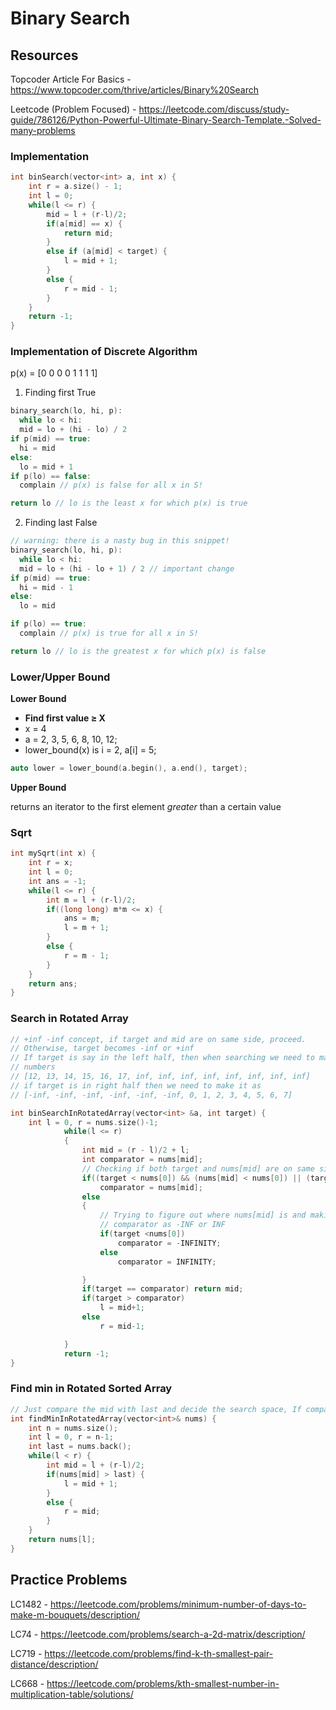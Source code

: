 # Binary Search
## Resources
Topcoder Article For Basics - https://www.topcoder.com/thrive/articles/Binary%20Search

Leetcode (Problem Focused) - https://leetcode.com/discuss/study-guide/786126/Python-Powerful-Ultimate-Binary-Search-Template.-Solved-many-problems

### Implementation

```cpp
int binSearch(vector<int> a, int x) {
    int r = a.size() - 1;
    int l = 0;
    while(l <= r) {
        mid = l + (r-l)/2;
        if(a[mid] == x) {
            return mid;
        } 
        else if (a[mid] < target) {
            l = mid + 1;
        }
        else {
            r = mid - 1;
        }
    }
    return -1;
}
```

### Implementation of Discrete Algorithm

p(x) = [0 0 0 0 1 1 1 1]

1. Finding first True

```cpp
binary_search(lo, hi, p):
  while lo < hi:
  mid = lo + (hi - lo) / 2
if p(mid) == true:
  hi = mid
else:
  lo = mid + 1
if p(lo) == false:
  complain // p(x) is false for all x in S!

return lo // lo is the least x for which p(x) is true
```

2. Finding last False

```cpp
// warning: there is a nasty bug in this snippet!
binary_search(lo, hi, p):
  while lo < hi:
  mid = lo + (hi - lo + 1) / 2 // important change
if p(mid) == true:
  hi = mid - 1
else:
  lo = mid

if p(lo) == true:
  complain // p(x) is true for all x in S!

return lo // lo is the greatest x for which p(x) is false
```

### Lower/Upper Bound

**Lower Bound**

- **Find first value ≥ X**
- x = 4
- a = 2, 3, 5, 6, 8, 10, 12;
- lower_bound(x) is i = 2, a[i] = 5;

```cpp
auto lower = lower_bound(a.begin(), a.end(), target);
```

**Upper Bound** 

returns an iterator to the first element *greater* than a certain value

### Sqrt

```cpp
int mySqrt(int x) {
    int r = x;
    int l = 0;
    int ans = -1;
    while(l <= r) {
        int m = l + (r-l)/2;
        if((long long) m*m <= x) {
            ans = m;
            l = m + 1;
        }
        else {
            r = m - 1;
        }
    }
    return ans;
}
```

### Search in Rotated Array

```cpp
// +inf -inf concept, if target and mid are on same side, proceed. 
// Otherwise, target becomes -inf or +inf
// If target is say in the left half, then when searching we need to make the 
// numbers
// [12, 13, 14, 15, 16, 17, inf, inf, inf, inf, inf, inf, inf, inf]
// if target is in right half then we need to make it as
// [-inf, -inf, -inf, -inf, -inf, -inf, 0, 1, 2, 3, 4, 5, 6, 7]

int binSearchInRotatedArray(vector<int> &a, int target) {
    int l = 0, r = nums.size()-1;
            while(l <= r)
            {
                int mid = (r - l)/2 + l;
                int comparator = nums[mid];
                // Checking if both target and nums[mid] are on same side.
                if((target < nums[0]) && (nums[mid] < nums[0]) || (target >= nums[0]) && (nums[mid] >= nums[0]))
                    comparator = nums[mid];
                else
                {
                    // Trying to figure out where nums[mid] is and making 
                    // comparator as -INF or INF
                    if(target <nums[0])
                        comparator = -INFINITY;
                    else 
                        comparator = INFINITY;

                }
                if(target == comparator) return mid;
                if(target > comparator)            
                    l = mid+1;            
                else
                    r = mid-1;

            }
            return -1;
}
```

### Find min in Rotated Sorted Array

```cpp
// Just compare the mid with last and decide the search space, If comparing with first, needs the extra validation in case there are no rotations.
int findMinInRotatedArray(vector<int>& nums) {
    int n = nums.size();
    int l = 0, r = n-1;
    int last = nums.back();
    while(l < r) {
        int mid = l + (r-l)/2;
        if(nums[mid] > last) {
            l = mid + 1;
        }
        else {
            r = mid;
        }
    }
    return nums[l];
}
```


## Practice Problems

LC1482 - https://leetcode.com/problems/minimum-number-of-days-to-make-m-bouquets/description/

LC74 - https://leetcode.com/problems/search-a-2d-matrix/description/

LC719 - https://leetcode.com/problems/find-k-th-smallest-pair-distance/description/ 

LC668 - https://leetcode.com/problems/kth-smallest-number-in-multiplication-table/solutions/
